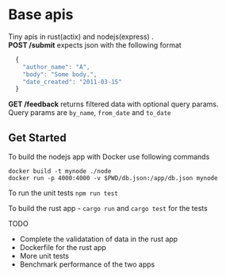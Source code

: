 # Base apis
Tiny apis in rust(actix) and nodejs(express) .<br />
**POST /submit** expects json with the following format
```javascript
  {
    "author_name": "A",
    "body": "Some body.",
    "date_created": "2011-03-15"
  }
```
**GET /feedback** returns filtered data with optional query params. <br />
Query params are `by_name`, `from_date` and `to_date`

## Get Started
To build the nodejs app with Docker use following commands

`docker build -t mynode ./node` <br/>
`docker run -p 4000:4000 -v $PWD/db.json:/app/db.json mynode`

To run the unit tests `npm run test`

To build the rust app - `cargo run` and `cargo test` for the tests

TODO
- Complete the validatation of data in the rust app
- Dockerfile for the rust app
- More unit tests
- Benchmark performance of the two apps
